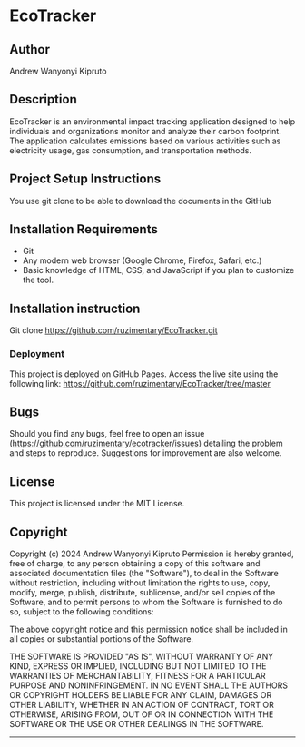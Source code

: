 # EcoTracker

## Author
Andrew Wanyonyi Kipruto

## Description
EcoTracker is an environmental impact tracking application designed to help individuals and organizations monitor and analyze their carbon footprint. The application calculates emissions based on various activities such as electricity usage, gas consumption, and transportation methods.

## Project Setup Instructions
You use git clone to be able to download the documents in the GitHub

## Installation Requirements
- Git
- Any modern web browser (Google Chrome, Firefox, Safari, etc.)
- Basic knowledge of HTML, CSS, and JavaScript if you plan to customize the tool.

## Installation instruction

Git clone https://github.com/ruzimentary/EcoTracker.git

### Deployment
This project is deployed on GitHub Pages. Access the live site using the following link:
https://github.com/ruzimentary/EcoTracker/tree/master

## Bugs
Should you find any bugs, feel free to open an issue (https://github.com/ruzimentary/ecotracker/issues) detailing the problem and steps to reproduce. Suggestions for improvement are also welcome.

## License
This project is licensed under the MIT License. 

## Copyright
Copyright (c) 2024 Andrew Wanyonyi Kipruto
Permission is hereby granted, free of charge, to any person obtaining a copy of this software and associated documentation files (the "Software"), to deal in the Software without restriction, including without limitation the rights to use, copy, modify, merge, publish, distribute, sublicense, and/or sell copies of the Software, and to permit persons to whom the Software is furnished to do so, subject to the following conditions:

The above copyright notice and this permission notice shall be included in all copies or substantial portions of the Software.

THE SOFTWARE IS PROVIDED "AS IS", WITHOUT WARRANTY OF ANY KIND, EXPRESS OR IMPLIED, INCLUDING BUT NOT LIMITED TO THE WARRANTIES OF MERCHANTABILITY, FITNESS FOR A PARTICULAR PURPOSE AND NONINFRINGEMENT. IN NO EVENT SHALL THE AUTHORS OR COPYRIGHT HOLDERS BE LIABLE FOR ANY CLAIM, DAMAGES OR OTHER LIABILITY, WHETHER IN AN ACTION OF CONTRACT, TORT OR OTHERWISE, ARISING FROM, OUT OF OR IN CONNECTION WITH THE SOFTWARE OR THE USE OR OTHER DEALINGS IN THE SOFTWARE.

---

